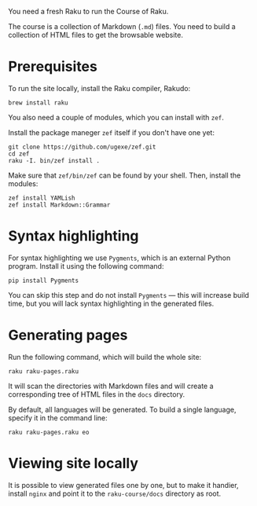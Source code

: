 You need a fresh Raku to run the Course of Raku.

The course is a collection of Markdown (`.md`) files. You need to build a collection
of HTML files to get the browsable website.

# Prerequisites

To run the site locally, install the Raku compiler, Rakudo:

    brew install raku

You also need a couple of modules, which you can install with `zef`.

Install the package maneger `zef` itself if you don't have one yet:

    git clone https://github.com/ugexe/zef.git
    cd zef
    raku -I. bin/zef install .

Make sure that `zef/bin/zef` can be found by your shell. Then, install the modules:

    zef install YAMLish
    zef install Markdown::Grammar

# Syntax highlighting

For syntax highlighting we use `Pygments`, which is an external Python program.
Install it using the following command:

    pip install Pygments

You can skip this step and do not install `Pygments` — this will increase build time,
but you will lack syntax highlighting in the generated files.

# Generating pages

Run the following command, which will build the whole site:

    raku raku-pages.raku

It will scan the directories with Markdown files and will create a corresponding
tree of HTML files in the `docs` directory.

By default, all languages will be generated. To build a single language, specify it
in the command line:

    raku raku-pages.raku eo

# Viewing site locally

It is possible to view generated files one by one, but to make it handier, install `nginx`
and point it to the `raku-course/docs` directory as root.
